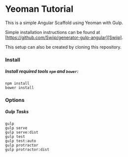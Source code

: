 # Yeoman Tutorial 

This is a simple Angular Scaffold using Yeoman with Gulp.

Simple installation instructions can be found at [https://github.com/Swiip/generator-gulp-angular][Swiip].

This setup can also be created by cloning this repository.

### Install

##### Install required tools `npm` and `bower`:
```
npm install
bower install
```

### Options
##### Gulp Tasks
```
gulp
gulp serve
gulp serve:dist
gulp test
gulp test:auto
gulp protractor
gulp protractor:dist
```


[Swiip]: <https://github.com/Swiip/generator-gulp-angular>